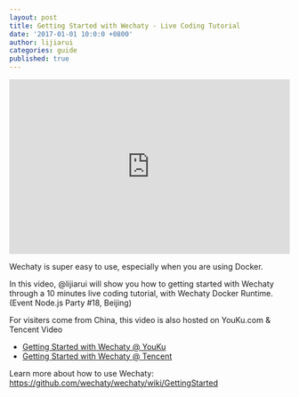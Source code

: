 ```yaml
---
layout: post
title: Getting Started with Wechaty - Live Coding Tutorial
date: '2017-01-01 10:0:0 +0800'
author: lijiarui
categories: guide
published: true
---
```



<div class="video-container" style="
    position: relative;
    padding-bottom:56.25%;
    padding-top:30px;
    height:0;
    overflow:hidden;
">
<iframe width="560" height="315" src="https://www.youtube.com/embed/IUDuxHaV9bQ" frameborder="0" allowfullscreen="" style="
    position: absolute;
    top:0;
    left:0;
    width:100%;
    height:100%;
"></iframe></div>

Wechaty is super easy to use, especially when you are using Docker.

In this video, @lijiarui will show you how to getting started with Wechaty through a 10 minutes live coding tutorial, with Wechaty Docker Runtime. (Event Node.js Party #18, Beijing)

For visiters come from China, this video is also hosted on YouKu.com & Tencent Video

* [Getting Started with Wechaty @ YouKu](http://v.youku.com/v_show/id_XMTkyNDgzMjY5Ng==.html)
* [Getting Started with Wechaty @ Tencent](https://v.qq.com/x/page/b0363p9kg3q.html)

<!--more-->

Learn more about how to use Wechaty: <https://github.com/wechaty/wechaty/wiki/GettingStarted>

[ruirui-speech-nodejs-image]: /download/2017/lijiarui-speech-nodejs.jpg
